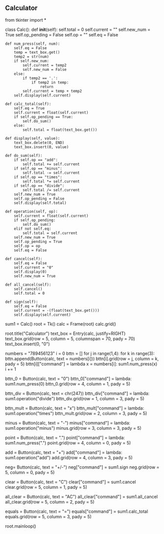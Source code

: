 ## Calculator

from tkinter import *


class Calc():
    def __init__(self):
        self.total = 0
        self.current = ""
        self.new_num = True
        self.op_pending = False
        self.op = ""
        self.eq = False


    def num_press(self, num):
        self.eq = False
        temp = text_box.get()
        temp2 = str(num)      
        if self.new_num:
            self.current = temp2
            self.new_num = False
        else:
            if temp2 == '.':
                if temp2 in temp:
                    return
            self.current = temp + temp2
        self.display(self.current)

    def calc_total(self):
        self.eq = True
        self.current = float(self.current)
        if self.op_pending == True:
            self.do_sum()
        else:
            self.total = float(text_box.get())

    def display(self, value):
        text_box.delete(0, END)
        text_box.insert(0, value)

    def do_sum(self):
        if self.op == "add":
            self.total += self.current
        if self.op == "minus":
            self.total -= self.current
        if self.op == "times":
            self.total *= self.current
        if self.op == "divide":
            self.total /= self.current
        self.new_num = True
        self.op_pending = False
        self.display(self.total)

    def operation(self, op): 
        self.current = float(self.current)
        if self.op_pending:
            self.do_sum()
        elif not self.eq:
            self.total = self.current
        self.new_num = True
        self.op_pending = True
        self.op = op
        self.eq = False

    def cancel(self):
        self.eq = False
        self.current = "0"
        self.display(0)
        self.new_num = True

    def all_cancel(self):
        self.cancel()
        self.total = 0

    def sign(self):
        self.eq = False
        self.current = -(float(text_box.get()))
        self.display(self.current)

sum1 = Calc()
root = Tk()
calc = Frame(root)
calc.grid()

root.title("Calculator")
text_box = Entry(calc, justify=RIGHT)
text_box.grid(row = 5, column = 5, columnspan = 70, pady = 70)
text_box.insert(0, "0")

numbers = "789456123"
i = 0
bttn = []
for j in range(1,4):
    for k in range(3):
        bttn.append(Button(calc, text = numbers[i]))
        bttn[i].grid(row = j, column = k, pady = 5)
        bttn[i]["command"] = lambda x = numbers[i]: sum1.num_press(x)
        i += 1

bttn_0 = Button(calc, text = "0")
bttn_0["command"] = lambda: sum1.num_press(0)
bttn_0.grid(row = 4, column = 1, pady = 5)

bttn_div = Button(calc, text = chr(247))
bttn_div["command"] = lambda: sum1.operation("divide")
bttn_div.grid(row = 1, column = 3, pady = 5)

bttn_mult = Button(calc, text = "x")
bttn_mult["command"] = lambda: sum1.operation("times")
bttn_mult.grid(row = 2, column = 3, pady = 5)

minus = Button(calc, text = "-")
minus["command"] = lambda: sum1.operation("minus")
minus.grid(row = 3, column = 3, pady = 5)

point = Button(calc, text = ".")
point["command"] = lambda: sum1.num_press(".")
point.grid(row = 4, column = 0, pady = 5)

add = Button(calc, text = "+")
add["command"] = lambda: sum1.operation("add")
add.grid(row = 4, column = 3, pady = 5)

neg= Button(calc, text = "+/-")
neg["command"] = sum1.sign
neg.grid(row = 5, column = 0, pady = 5)

clear = Button(calc, text = "C")
clear["command"] = sum1.cancel
clear.grid(row = 5, column = 1, pady = 5)

all_clear = Button(calc, text = "AC")
all_clear["command"] = sum1.all_cancel
all_clear.grid(row = 5, column = 2, pady = 5)

equals = Button(calc, text = "=")
equals["command"] = sum1.calc_total
equals.grid(row = 5, column = 3, pady = 5)

root.mainloop()
